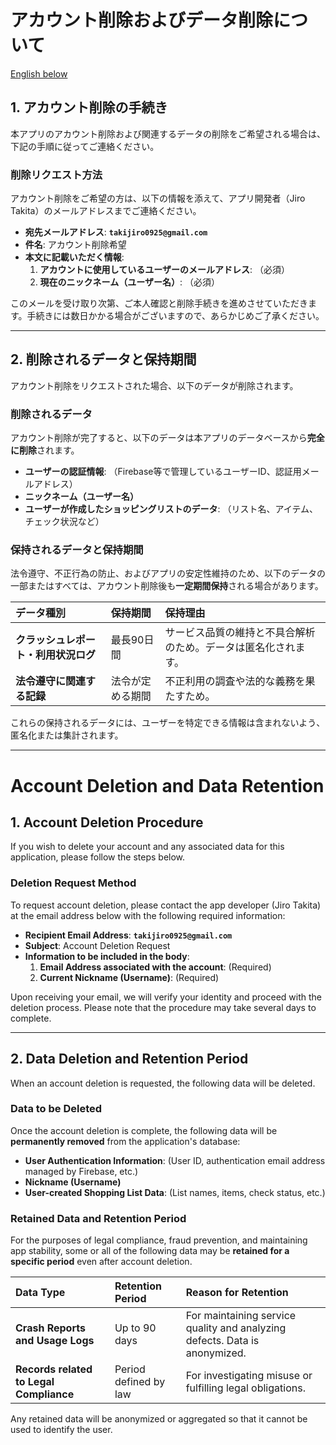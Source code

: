# アカウント削除およびデータ削除について
[English below](#account-deletion-and-data-retention)

## 1. アカウント削除の手続き

本アプリのアカウント削除および関連するデータの削除をご希望される場合は、下記の手順に従ってご連絡ください。

### 削除リクエスト方法

アカウント削除をご希望の方は、以下の情報を添えて、アプリ開発者（Jiro Takita）のメールアドレスまでご連絡ください。

* **宛先メールアドレス**: **`takijiro0925@gmail.com`**
* **件名**: アカウント削除希望
* **本文に記載いただく情報**:
    1.  **アカウントに使用しているユーザーのメールアドレス**: （必須）
    2.  **現在のニックネーム（ユーザー名）**: （必須）

このメールを受け取り次第、ご本人確認と削除手続きを進めさせていただきます。手続きには数日かかる場合がございますので、あらかじめご了承ください。

---

## 2. 削除されるデータと保持期間

アカウント削除をリクエストされた場合、以下のデータが削除されます。

### 削除されるデータ

アカウント削除が完了すると、以下のデータは本アプリのデータベースから**完全に削除**されます。

* **ユーザーの認証情報**: （Firebase等で管理しているユーザーID、認証用メールアドレス）
* **ニックネーム（ユーザー名）**
* **ユーザーが作成したショッピングリストのデータ**: （リスト名、アイテム、チェック状況など）

### 保持されるデータと保持期間

法令遵守、不正行為の防止、およびアプリの安定性維持のため、以下のデータの一部またはすべては、アカウント削除後も**一定期間保持**される場合があります。

| データ種別 | 保持期間 | 保持理由 |
| :--- | :--- | :--- |
| **クラッシュレポート・利用状況ログ** | 最長90日間 | サービス品質の維持と不具合解析のため。データは匿名化されます。 |
| **法令遵守に関連する記録** | 法令が定める期間 | 不正利用の調査や法的な義務を果たすため。 |

これらの保持されるデータには、ユーザーを特定できる情報は含まれないよう、匿名化または集計されます。

***

<a id="account-deletion-and-data-retention"></a>
# Account Deletion and Data Retention

## 1. Account Deletion Procedure

If you wish to delete your account and any associated data for this application, please follow the steps below.

### Deletion Request Method

To request account deletion, please contact the app developer (Jiro Takita) at the email address below with the following required information:

* **Recipient Email Address**: **`takijiro0925@gmail.com`**
* **Subject**: Account Deletion Request
* **Information to be included in the body**:
    1.  **Email Address associated with the account**: (Required)
    2.  **Current Nickname (Username)**: (Required)

Upon receiving your email, we will verify your identity and proceed with the deletion process. Please note that the procedure may take several days to complete.

---

## 2. Data Deletion and Retention Period

When an account deletion is requested, the following data will be deleted.

### Data to be Deleted

Once the account deletion is complete, the following data will be **permanently removed** from the application's database:

* **User Authentication Information**: (User ID, authentication email address managed by Firebase, etc.)
* **Nickname (Username)**
* **User-created Shopping List Data**: (List names, items, check status, etc.)

### Retained Data and Retention Period

For the purposes of legal compliance, fraud prevention, and maintaining app stability, some or all of the following data may be **retained for a specific period** even after account deletion.

| Data Type | Retention Period | Reason for Retention |
| :--- | :--- | :--- |
| **Crash Reports and Usage Logs** | Up to 90 days | For maintaining service quality and analyzing defects. Data is anonymized. |
| **Records related to Legal Compliance** | Period defined by law | For investigating misuse or fulfilling legal obligations. |

Any retained data will be anonymized or aggregated so that it cannot be used to identify the user.
